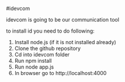 #idevcom

idevcom is going to be our communication tool

to install id you need to do following:

1.	Install node.js (if it is not installed already)
2.	Clone the github repository
2.	Cd into idevcom folder
3.	Run npm install
4.	Run node app.js
5.	In browser go to http://localhost:4000
